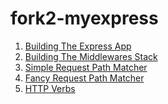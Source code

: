 fork2-myexpress
===============

1. [Building The Express App](https://gist.github.com/rcgary/058a2763a23f071e151e)
2. [Building The Middlewares Stack](https://gist.github.com/rcgary/e75a700631162edcfc59)
3. [Simple Request Path Matcher](https://gist.github.com/rcgary/c113d7711cd337d15840)
4. [Fancy Request Path Matcher](https://gist.github.com/rcgary/48afc4883a38a170bb6d)
5. [HTTP Verbs](https://gist.github.com/rcgary/ca8467f00c9cf3a48320)
